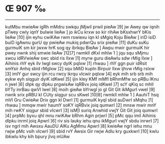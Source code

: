 # Œ 907 ‰
---
kutMbu mwieAw igRh mMdru swkqu jMjwil prwil pieAw ]9] jw Awey qw
iqnih pTwey cwly iqnY bulwie lieAw ] jo ikCu krxw so kir rihAw
bKsxhwrY bKis lieAw ]10] ijin eyhu cwiKAw rwm rswiexu iqn kI
sMgiq Koju BieAw ] iriD isiD buiD igAwnu gurU qy pwieAw mukiq pdwrQu
srix pieAw ]11] duKu suKu gurmuiK sm kir jwxw hrK sog qy ibrkqu
BieAw ] Awpu mwir gurmuiK hir pwey nwnk shij smwie lieAw ]12]7]
rwmklI dKxI mhlw 1 ] jqu squ sMjmu swcu idRVwieAw swc sbid ris
lIxw ]1] myrw guru dieAwlu sdw rMig lIxw ] Aihinis rhY eyk ilv lwgI
swcy dyiK pqIxw ]1] rhwau ] rhY ggn puir idRsit smYsir Anhq sbid
rMgIxw ]2] squ bMiD kupIn Birpuir lIxw ijhvw rMig rsIxw ]3] imlY gur
swcy ijin rcu rwcy ikrqu vIcwir pqIxw ]4] eyk mih srb srb mih eykw
eyh siqguir dyiK idKweI ]5] ijin kIey KMf mMfl bRhmMfw so pRBu lKnu n
jweI ]6] dIpk qy dIpku prgwisAw iqRBvx joiq idKweI ]7] scY qKiq
sc mhlI bYTy inrBau qwVI lweI ]8] moih gieAw bYrwgI jo gI Git Git
ikMgurI vweI ]9] nwnk srix pRBU kI CUty siqgur scu sKweI ]10]8]
rwmklI mhlw 1 ] AauhiT hsq mVI Gru CwieAw Drix ggn kl DwrI
]1] gurmuiK kyqI sbid auDwrI sMqhu ]1] rhwau ] mmqw mwir haumY soKY
iqRBvix joiq qumwrI ]2] mnsw mwir mnY mih rwKY siqgur sbid vIcwrI
]3] isM|I suriq Anwhid vwjY Git Git joiq qumwrI ]4] prpMc byxu qhI
mnu rwiKAw bRhm Agin prjwrI ]5] pMc qqu imil Aihinis dIpku
inrml joiq ApwrI ]6] riv sis lauky iehu qnu ikMgurI vwjY sbdu inrwrI
]7] isv ngrI mih Awsxu AauDU AlKu AgMmu ApwrI ]8] kwieAw ngrI
iehu mnu rwjw pMc vsih vIcwrI ]9] sbid rvY Awsix Gir rwjw Adlu
kry guxkwrI ]10] kwlu ibkwlu khy kih bpury jIvq mUAw
####
